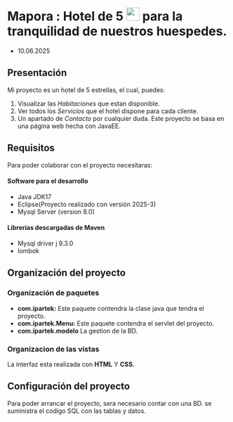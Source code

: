 # Mapora : Hotel de 5 <img src="https://media.giphy.com/media/ObNTw8Uzwy6KQ/giphy.gif" width="30px"> para la tranquilidad de nuestros huespedes.
* 10.06.2025
## Presentación 
Mi proyecto es un hotel de 5 estrellas, el cual, puedes:
1. Visualizar las *Habitaciones* que estan disponible.
2. Ver todos los *Servicios* que el hotel dispone para cada cliente.
3. Un apartado de *Contacto* por cualquier duda.
Este proyecto se basa en una página web hecha con JavaEE.

## Requisitos 
Para poder colaborar con el proyecto necesitaras:
#### Software para el desarrollo
* Java JDK17
* Eclipse(Proyecto realizado con versión 2025-3)
* Mysql Server (version 8.0)

#### Librerias descargadas de Maven
* Mysql driver j 9.3.0
* lombok

## Organización del proyecto
### Organización de paquetes
* **com.ipartek:** Este paquete contendra la clase java que tendra el proyecto.
* **com.ipartek.Menu:** Este paquete contendra el servlet del proyecto.
* **com.ipartek.modelo** La gestion de la BD.

 ### Organizacion de las vistas 
  La interfaz esta realizada con **HTML** Y **CSS.** 
  
## Configuración del proyecto
  Para poder arrancar el proyecto, sera necesario contar con una BD.
  se suministra el codigo SQL con las tablas y datos.
